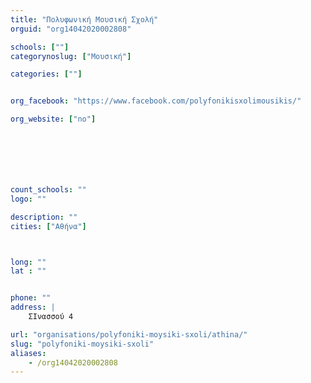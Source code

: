 ```yaml
---
title: "Πολυφωνική Μουσική Σχολή"
orguid: "org14042020002808"

schools: [""]
categorynoslug: ["Μουσική"]

categories: [""]


org_facebook: "https://www.facebook.com/polyfonikisxolimousikis/"

org_website: ["no"]







count_schools: ""
logo: ""

description: ""
cities: ["Αθήνα"]



long: ""
lat : ""


phone: ""
address: |
    ΣΙνασσού 4

url: "organisations/polyfoniki-moysiki-sxoli/athina/"
slug: "polyfoniki-moysiki-sxoli"
aliases:
    - /org14042020002808
---
```



